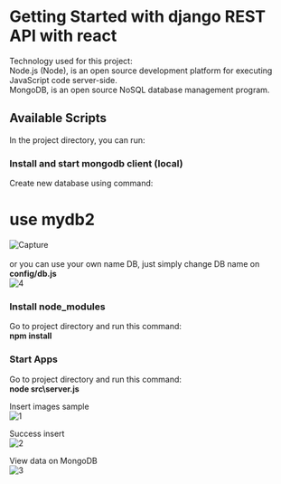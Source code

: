 # Getting Started with django REST API with react
Technology used for this project:<br/>
Node.js (Node), is an open source development platform for executing JavaScript code server-side. <br/>
MongoDB, is an open source NoSQL database management program.<br/>

## Available Scripts

In the project directory, you can run:

### Install and start mongodb client (local)

Create new database using command:<br/>
# use mydb2<br/>
![Capture](https://user-images.githubusercontent.com/33762836/199647555-1a35f864-7959-4eb9-b00a-353a7fc51dfa.PNG)<br/>
<br/>
or you can use your own name DB, just simply change DB name on **config/db.js**<br/>
![4](https://user-images.githubusercontent.com/33762836/199648287-450596d1-7acd-49a1-acd8-eb9e3a4adf82.PNG)<br/>

### Install node_modules

Go to project directory and run this command:<br/>
**npm install**

### Start Apps

Go to project directory and run this command:<br/>
**node src\server.js**<br/>

Insert images sample<br/>
![1](https://user-images.githubusercontent.com/33762836/199648498-bdbbe4a6-83b4-4092-bbf7-637475fbe21a.PNG)
<br/>

Success insert<br/>
![2](https://user-images.githubusercontent.com/33762836/199648533-70a8c57b-7426-4d03-8631-e9f695e4972e.PNG)
<br/>

View data on MongoDB<br/>
![3](https://user-images.githubusercontent.com/33762836/199648536-76637a62-3137-41ac-8063-f51b841f4df2.PNG)




